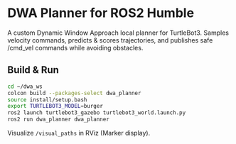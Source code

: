 # DWA Planner for ROS2 Humble

A custom Dynamic Window Approach local planner for TurtleBot3.
Samples velocity commands, predicts & scores trajectories,
and publishes safe /cmd_vel commands while avoiding obstacles.

## Build & Run

```bash
cd ~/dwa_ws
colcon build --packages-select dwa_planner
source install/setup.bash
export TURTLEBOT3_MODEL=burger
ros2 launch turtlebot3_gazebo turtlebot3_world.launch.py
ros2 run dwa_planner dwa_planner
```

Visualize `/visual_paths` in RViz (Marker display).
